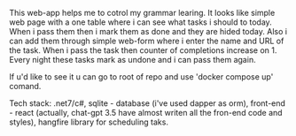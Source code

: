 This web-app helps me to cotrol my grammar learing. It looks like simple web page with a one table where i can see what tasks i should to today. When i pass them then i mark them as done and they are hided today. 
Also i can add them through simple web-form where i enter the name and URL of the task. When i pass the task then counter of completions increase on 1. Every night these tasks mark as undone and i can pass them again. 

If u'd like to see it u can go to root of repo and use 'docker compose up' comand. 

Tech stack: .net7/c#, sqlite - database (i've used dapper as orm), front-end - react (actually, chat-gpt 3.5 have almost writen all the fron-end code and styles), hangfire library for scheduling taks.
